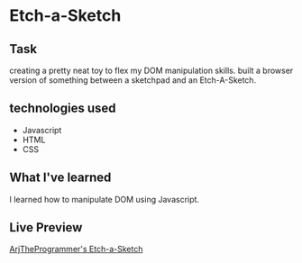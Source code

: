 # Etch-a-Sketch

## Task

creating a pretty neat toy to flex my DOM manipulation skills. built a browser version of something between a sketchpad and an Etch-A-Sketch.

## technologies used

- Javascript
- HTML
- CSS

## What I've learned

I learned how to manipulate DOM using Javascript.

## Live Preview

[ArjTheProgrammer's Etch-a-Sketch](https://arjtheprogrammer.github.io/Etch-a-Sketch/)
